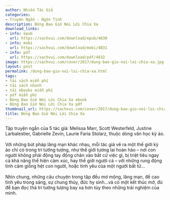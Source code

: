 ```yaml
---
author: Nhiều Tác Giả
categories:
- Truyện Ngắn - Ngôn Tình
description: Đừng Bao Giờ Nói Lời Chia Xa
download_links:
- info: epub
  url: https://sachvui.com/download/epub/4830
- info: mobi
  url: https://sachvui.com/download/mobi/4831
- info: pdf
  url: https://sachvui.com/download/pdf/4832
image: https://sachvui.com/cover/2017/dung-bao-gio-noi-loi-chia-xa.jpg
layout: post
permalink: /dung-bao-gio-noi-loi-chia-xa.html
tags:
- tải sách miễn phí
- tải sách nhanh
- tải ebooks miễn phí
- pdf miễn phí
- Đừng Bao Giờ Nói Lời Chia Xa ebook
- Đừng Bao Giờ Nói Lời Chia Xa pdf
thumbnail_url: https://sachvui.com/cover/2017/dung-bao-gio-noi-loi-chia-xa.jpg
title: Đừng Bao Giờ Nói Lời Chia Xa
---
```


 <div class="item-desc text-justify"> <p>Tập truyện ngắn của 5 tác giả: Melissa Marr, Scott Westerfeld, Justine Larbalestier, Gabrielle Zevin, Laurie Faria Stolarz, thuộc dòng văn học kỳ ảo.<br><br>Với những bút pháp lãng mạn khác nhau, mỗi tác giả vẽ ra một thế giới kỳ ảo chỉ có trong trí tưởng tượng, như thế giới tương lai hoàn hảo – nơi con người không phải động tay động chân vào bất cứ việc gì, bị triệt tiêu ngay cả khả năng thể hiện cảm xúc, hay thế giới người cá – với những rung động tình cảm giống hệt con người, hoặc tình yêu của một người bất tử…<br><br>Nhìn chung, những câu chuyện trong tập đều mơ mộng, lãng mạn, đề cao tình yêu trong sáng, sự chung thủy, đức hy sinh…và có một kết thúc mở, đủ để bạn đọc thả trí tưởng tượng bay xa hơn tùy theo những trải nghiệm của mình.</p> </div>